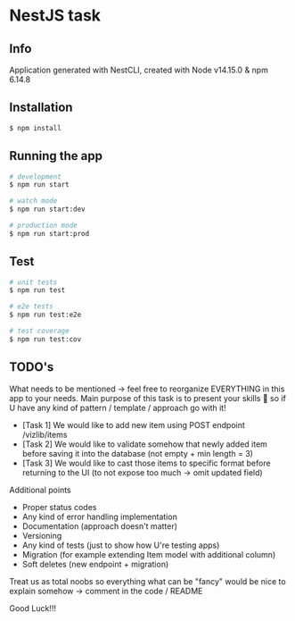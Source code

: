 # NestJS task

## Info
Application generated with NestCLI, created with Node v14.15.0 & npm 6.14.8

## Installation

```bash
$ npm install
```

## Running the app

```bash
# development
$ npm run start

# watch mode
$ npm run start:dev

# production mode
$ npm run start:prod
```

## Test

```bash
# unit tests
$ npm run test

# e2e tests
$ npm run test:e2e

# test coverage
$ npm run test:cov
```

## TODO's
What needs to be mentioned -> feel free to reorganize EVERYTHING in this app to your needs. Main purpose of this task is to present your skills :rocket: so if U have any kind of pattern / template / approach go with it! 

* [Task 1] We would like to add new item using POST endpoint /vizlib/items
* [Task 2] We would like to validate somehow that newly added item before saving it into the database (not empty + min length = 3)
* [Task 3] We would like to cast those items to specific format before returning to the UI (to not expose too much -> omit updated field)

Additional points
* Proper status codes
* Any kind of error handling implementation
* Documentation (approach doesn't matter)
* Versioning
* Any kind of tests (just to show how U're testing apps)
* Migration (for example extending Item model with additional column)
* Soft deletes (new endpoint + migration)

Treat us as total noobs so everything what can be "fancy" would be nice to explain somehow -> comment in the code / README

Good Luck!!!
